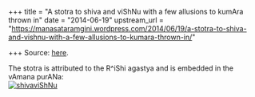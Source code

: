 +++
title = "A stotra to shiva and viShNu with a few allusions to kumAra thrown in"
date = "2014-06-19"
upstream_url = "https://manasataramgini.wordpress.com/2014/06/19/a-stotra-to-shiva-and-vishnu-with-a-few-allusions-to-kumara-thrown-in/"

+++
Source: [here](https://manasataramgini.wordpress.com/2014/06/19/a-stotra-to-shiva-and-vishnu-with-a-few-allusions-to-kumara-thrown-in/).

The stotra is attributed to the R^iShi agastya and is embedded in the vAmana purANa:  
[![shivaviShNu](https://manasataramgini.files.wordpress.com/2014/06/shivavishnu2.jpg?w=640)](https://manasataramgini.files.wordpress.com/2014/06/shivavishnu2.jpg)
